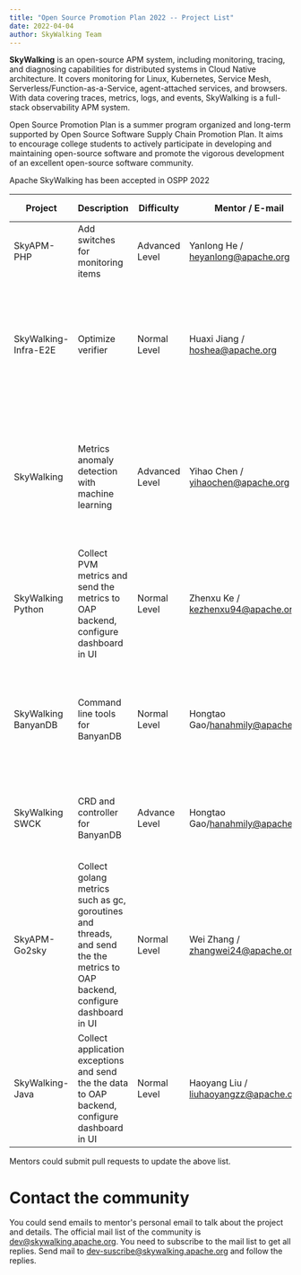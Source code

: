 ```yaml
---
title: "Open Source Promotion Plan 2022 -- Project List"
date: 2022-04-04
author: SkyWalking Team
---
```


**SkyWalking** is an open-source APM system, including monitoring, tracing, and diagnosing capabilities for distributed systems in Cloud Native architecture. It covers monitoring for Linux, Kubernetes, Service Mesh, Serverless/Function-as-a-Service, agent-attached services, and browsers. With data covering traces, metrics, logs, and events, SkyWalking is a full-stack observability APM system.

Open Source Promotion Plan is a summer program organized and long-term supported by Open Source Software Supply Chain Promotion Plan. It aims to encourage college students to actively participate in developing and maintaining open-source software and promote the vigorous development of an excellent open-source software community.

Apache SkyWalking has been accepted in OSPP 2022

| Project | Description | Difficulty | Mentor / E-mail | Expectation | Tech. Requirements | Repository |
|---------|-------------|------------|-----------------|-------------|--------------------|------------|
| SkyAPM-PHP | Add switches for monitoring items | Advanced Level | Yanlong He / heyanlong@apache.org | Complete project development work | C++, GO, PHP | https://github.com/SkyAPM/SkyAPM-php-sdk |
| SkyWalking-Infra-E2E | Optimize verifier                 | Normal Level   | Huaxi Jiang / hoshea@apache.org   | 1. Continue to verify cases when other cases fail <br/> 2. Merge retry outputs <br/> 3. Prettify verify results' output | Go                 | https://github.com/apache/skywalking-infra-e2e |
| SkyWalking | Metrics anomaly detection with machine learning  | Advanced Level | Yihao Chen / yihaochen@apache.org | An MVP version of ML-powered metrics anomaly detection using dynamic baselines and thresholds | Python, Java | https://github.com/apache/skywalking |
| SkyWalking Python | Collect PVM metrics and send the metrics to OAP backend, configure dashboard in UI | Normal Level | Zhenxu Ke / kezhenxu94@apache.org | Core Python VM metrics should be collected and displayed in SkyWalking. | Python | https://github.com/apache/skywalking-python [issue](https://github.com/apache/skywalking/issues/5944) |
| SkyWalking BanyanDB| Command line tools for BanyanDB| Normal Level|Hongtao Gao/hanahmily@apache.org| Command line tools should access relevant APIs to manage resources and online data.|Go|https://github.com/apache/skywalking-banyandb |
| SkyWalking SWCK|CRD and controller for BanyanDB| Advance Level|Hongtao Gao/hanahmily@apache.org| CRD and controller provision BanyanDB as the native Storage resource.|Go|https://github.com/apache/skywalking-swck |
| SkyAPM-Go2sky | Collect golang metrics such as gc, goroutines and threads, and send the the metrics to OAP backend, configure dashboard in UI | Normal Level | Wei Zhang / zhangwei24@apache.org | Core golang metrics should be collected and displayed in SkyWalking. | Go | https://github.com/SkyAPM/go2sky |
| SkyWalking-Java | Collect application exceptions and send the the data to OAP backend, configure dashboard in UI | Normal Level | Haoyang Liu / liuhaoyangzz@apache.org | Exceptions should be collected and displayed in SkyWalking. | Java | https://github.com/apache/skywalking-java |

Mentors could submit pull requests to update the above list.

# Contact the community

You could send emails to mentor's personal email to talk about the project and details.
The official mail list of the community is dev@skywalking.apache.org. You need to subscribe to the mail list to get all replies. Send mail to dev-suscribe@skywalking.apache.org and follow the replies.
